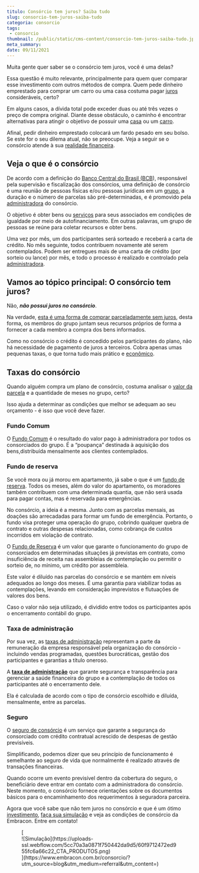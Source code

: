 ```yaml
---
titulo: Consórcio tem juros? Saiba tudo
slug: consorcio-tem-juros-saiba-tudo
categoria: consorcio
tags:
 - consorcio
thumbnail: /public/static/cms-content/consorcio-tem-juros-saiba-tudo.jpg
meta_summary: 
date: 09/11/2021
---
```

Muita gente quer saber se o consórcio tem juros, você é uma delas?

Essa questão é muito relevante, principalmente para quem quer comparar esse investimento com outros métodos de compra. Quem pede dinheiro emprestado para comprar um carro ou uma casa costuma pagar [juros](https://www.embracon.com.br/blog/como-os-juros-afetam-a-sua-vida) consideráveis, certo?

Em alguns casos, a dívida total pode exceder duas ou até três vezes o preço de compra original. Diante desse obstáculo, o caminho é encontrar alternativas para atingir o objetivo de possuir uma [casa](https://www.embracon.com.br/blog/como-gerar-renda-com-um-imovel) ou um [carro](https://www.embracon.com.br/blog/dicas-na-hora-de-comprar-o-seu-primeiro-carro).

Afinal, pedir dinheiro emprestado colocará um fardo pesado em seu bolso. Se este for o seu dilema atual, não se preocupe. Veja a seguir se o consórcio atende à sua [realidade financeira](https://www.embracon.com.br/blog/7-dicas-para-comecar-a-sua-organizacao-financeira).

Veja o que é o consórcio 
-------------------------

De acordo com a definição do [Banco Central do Brasil (BCB](https://www.bcb.gov.br/)), responsável pela supervisão e fiscalização dos consórcios, uma definição de consórcio é uma reunião de pessoas físicas e/ou pessoas jurídicas em um [grupo](https://www.embracon.com.br/conhecaoconsorcio/o-que-e-um-grupo-de-consorcio), a duração e o número de parcelas são pré-determinadas, e é promovido pela [administradora](https://www.embracon.com.br/conhecaoconsorcio/o-que-e-uma-administradora-de-consorcio) do consórcio.

O objetivo é obter bens ou [serviços](https://www.embracon.com.br/blog/tudo-que-voce-pode-fazer-com-o-consorcio-de-servicos) para seus associados em condições de igualdade por meio de autofinanciamento. Em outras palavras, um grupo de pessoas se reúne para coletar recursos e obter bens.

Uma vez por mês, um dos participantes será sorteado e receberá a carta de crédito. No mês seguinte, todos contribuem novamente até serem contemplados. Podem ser entregues mais de uma carta de crédito (por sorteio ou lance) por mês, e todo o processo é realizado e controlado pela [administradora](https://www.embracon.com.br/blog/como-escolher-uma-administradora-de-consorcio).

Vamos ao tópico principal: O consórcio tem juros? 
--------------------------------------------------

Não, ***não possui juros no consórcio***.

Na verdade, [esta é uma forma de comprar parceladamente sem juros](https://www.embracon.com.br/blog/parcela-de-consorcio-tem-juros), desta forma, os membros do grupo juntam seus recursos próprios de forma a fornecer a cada membro a compra dos bens informados.

Como no consórcio o crédito é concedido pelos participantes do plano, não há necessidade de pagamento de juros a terceiros. Cobra apenas umas pequenas taxas, o que torna tudo mais prático e [econômico](https://www.embracon.com.br/blog/afinal-quais-sao-os-carros-mais-economicos-do-mercado).

Taxas do consórcio 
-------------------

Quando alguém compra um plano de consórcio, costuma analisar o [valor da parcela](https://www.embracon.com.br/blog/qual-o-valor-ideal-da-parcela-mensal-de-um-consorcio) e a quantidade de meses no grupo, certo?

Isso ajuda a determinar as condições que melhor se adequam ao seu orçamento - é isso que você deve fazer.

### Fundo Comum 

O [Fundo Comum](https://www.embracon.com.br/blog/o-que-e-o-fundo-comum-no-consorcio) é o resultado do valor pago à administradora por todos os consorciados do grupo. É a “poupança” destinada à aquisição dos bens,distribuída mensalmente aos clientes contemplados.

### Fundo de reserva 

Se você mora ou já morou em apartamento, já sabe o que é um [fundo de reserva](https://www.embracon.com.br/blog/o-que-e-e-como-funciona-o-fundo-de-reserva). Todos os meses, além do valor do apartamento, os moradores também contribuem com uma determinada quantia, que não será usada para pagar contas, mas é reservada para emergências.

No consórcio, a ideia é a mesma. Junto com as parcelas mensais, as doações são arrecadadas para formar um fundo de emergência. Portanto, o fundo visa proteger uma operação do grupo, cobrindo qualquer quebra de contrato e outras despesas relacionadas, como cobrança de custos incorridos em violação de contrato.

O [Fundo de Reserva](https://www.embracon.com.br/conhecaoconsorcio/o-que-e-fundo-de-reserva) é um valor que garante o funcionamento do grupo de consorciados em determinadas situações já previstas em contrato, como insuficiência de receita nas assembleias de contemplação ou permitir o sorteio de, no mínimo, um crédito por assembleia.

Este valor é diluído nas parcelas do consórcio e se mantém em níveis adequados ao longo dos meses. É uma garantia para viabilizar todas as contemplações, levando em consideração imprevistos e flutuações de valores dos bens.

Caso o valor não seja utilizado, é dividido entre todos os participantes após o encerramento contábil do grupo.

### Taxa de administração 

Por sua vez, as [taxas de administração](https://www.embracon.com.br/blog/o-que-e-a-taxa-de-administracao-do-consorcio) representam a parte da remuneração da empresa responsável pela organização do consórcio - incluindo vendas programadas, questões burocráticas, gestão dos participantes e garantias a título oneroso.

A [**taxa de administração**](https://www.embracon.com.br/blog/como-funciona-a-taxa-de-administracao-de-um-consorcio) que garante segurança e transparência para gerenciar a saúde financeira do grupo e a contemplação de todos os participantes até o encerramento dele.

Ela é calculada de acordo com o tipo de consórcio escolhido e diluída, mensalmente, entre as parcelas.

### Seguro 

O [seguro de consórcio](https://www.embracon.com.br/blog/seguro-de-consorcio-quando-vale-a-pena) é um serviço que garante a segurança do consorciado com crédito contratual acrescido de despesas de gestão previsíveis.

Simplificando, podemos dizer que seu princípio de funcionamento é semelhante ao seguro de vida que normalmente é realizado através de transações financeiras.

Quando ocorre um evento previsível dentro da cobertura do seguro, o beneficiário deve entrar em contato com a administradora do consórcio. Neste momento, o consórcio fornece orientações sobre os documentos básicos para o encaminhamento dos requerimentos à seguradora parceira.

Agora que você sabe que não tem juros no consórcio e que é um ótimo [investimento](https://www.embracon.com.br/tag/consorcio-e-investimento), [faça sua simulação](https://www.embracon.com.br/consorcio/?utm_source=blog&utm_medium=referral&utm_content=) e veja as condições de consórcio da Embracon. Entre em contato!

<figure class="w-richtext-figure-type-image w-richtext-align-center">[<div>![Simulação](https://uploads-ssl.webflow.com/5cc70a3a0871f750442da9d5/60f9712472ed955fc6a66c22_CTA_PRODUTOS.png)</div>](https://www.embracon.com.br/consorcio/?utm_source=blog&utm_medium=referral&utm_content=)</figure>
